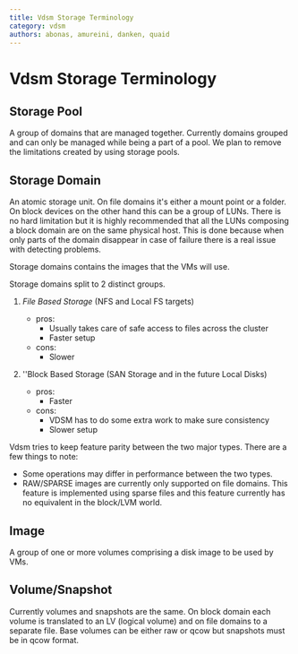 ```yaml
---
title: Vdsm Storage Terminology
category: vdsm
authors: abonas, amureini, danken, quaid
---
```


# Vdsm Storage Terminology

## Storage Pool

A group of domains that are managed together. Currently domains grouped and can only be managed while being a part of a pool. We plan to remove the limitations created by using storage pools.

## Storage Domain

An atomic storage unit. On file domains it's either a mount point or a folder. On block devices on the other hand this can be a group of LUNs. There is no hard limitation but it is highly recommended that all the LUNs composing a block domain are on the same physical host. This is done because when only parts of the domain disappear in case of failure there is a real issue with detecting problems.

Storage domains contains the images that the VMs will use.

Storage domains split to 2 distinct groups.

1.  *File Based Storage*
    (NFS and Local FS targets)
    -   pros:
        -   Usually takes care of safe access to files across the cluster
        -   Faster setup
    -   cons:
        -   Slower

2.  ''Block Based Storage
    (SAN Storage and in the future Local Disks)
    -   pros:
        -   Faster
    -   cons:
        -   VDSM has to do some extra work to make sure consistency
        -   Slower setup

Vdsm tries to keep feature parity between the two major types. There are a few things to note:

*   Some operations may differ in performance between the two types.
*   RAW/SPARSE images are currently only supported on file domains. This feature is implemented using sparse files and this feature currently has no equivalent in the block/LVM world.

## Image

A group of one or more volumes comprising a disk image to be used by VMs.

## Volume/Snapshot

Currently volumes and snapshots are the same. On block domain each volume is translated to an LV (logical volume) and on file domains to a separate file. Base volumes can be either raw or qcow but snapshots must be in qcow format.

